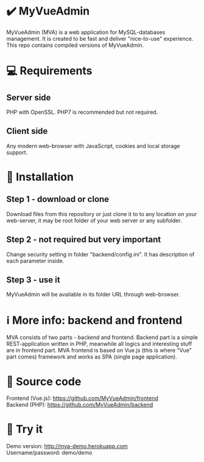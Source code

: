 # :heavy_check_mark: MyVueAdmin
MyVueAdmin (MVA) is a web application for MySQL-databases management. It is created to be fast and deliver "nice-to-use" experience. This repo contains compiled versions of MyVueAdmin.

# :computer: Requirements
## Server side
PHP with OpenSSL. PHP7 is recommended but not required.
## Client side
Any modern web-browser with JavaScript, cookies and local storage support.

# :floppy_disk: Installation
## Step 1 - download or clone
Download files from this repository or just clone it to to any location on your web-server, it may be root folder of your web server or any subfolder.
## Step 2 - not required but very important
Change security setting in folder "backend/config.ini". It has description of each parameter inside.
## Step 3 - use it
MyVueAdmin will be available in its folder URL through web-browser.

# :information_source: More info: backend and frontend
MVA consists of two parts - backend and frontend. Backend part is a simple REST-application written in PHP, meanwhile all logics and interesting stuff are in frontend part. MVA frontend is based on Vue.js (this is where "Vue" part comes) framework and works as SPA (single page application).

# :page_facing_up: Source code
 Frontend (Vue.js): https://github.com/MyVueAdmin/frontend  
 Backend (PHP): https://github.com/MyVueAdmin/backend

# :pill: Try it
Demo version: http://mva-demo.herokuapp.com  
Username/password: demo/demo 
